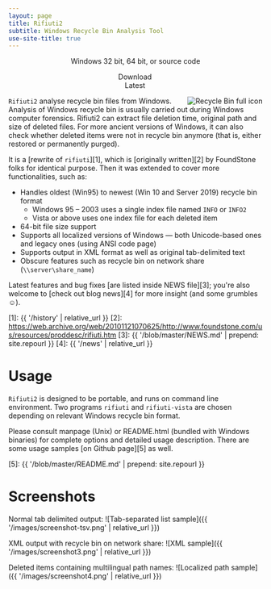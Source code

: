 ```yaml
---
layout: page
title: Rifiuti2
subtitle: Windows Recycle Bin Analysis Tool
use-site-title: true
---
```


<!-- Download -->
<div class="jumbotron" style="text-align:center">
  Windows 32 bit, 64 bit, or source code
  <p><a class="btn btn-primary btn-lg" href="{{ '/releases/latest' | prepend: site.repourl }}"
  role="button"><span style="display: inline-block" class="text-center">Download<br />Latest</span>
  <i class="fa-3x fa-inverse fas fa-download align-middle" style="margin-left: 0.15em"
   data-fa-transform="shrink-6" data-fa-mask="fas fa-square"></i>
  </a></p>
</div>

<img alt="Recycle Bin full icon" style="border:0; float:right"
src="{{ '/images/rbin.png' | relative_url }}" />

`Rifiuti2` analyse recycle bin files from Windows. Analysis of
Windows recycle bin is usually carried out during Windows computer
forensics. Rifiuti2 can extract file deletion time, original
path and size of deleted files. For more ancient versions of Windows,
it can also check whether deleted items were not in recycle bin anymore
(that is, either restored or permanently purged).

It is a [rewrite of `rifiuti`][1], which is [originally written][2]
by FoundStone folks for identical purpose. Then it was extended to
cover more functionalities, such as:

* Handles oldest (Win95) to newest (Win 10 and Server 2019) recycle bin format
  * Windows 95 &ndash; 2003 uses a single index file named `INFO` or `INFO2`
  * Vista or above uses one index file for each deleted item
* 64-bit file size support
* Supports all localized versions of Windows &mdash; both Unicode-based
  ones and legacy ones (using ANSI code page)
* Supports output in XML format as well as original tab-delimited text
* Obscure features such as recycle bin on network share
  (`\\server\share_name`)

Latest features and bug fixes [are listed inside NEWS file][3]; you're
also welcome to [check out blog news][4] for more insight
(and some grumbles &#x263A;).

[1]: {{ '/history' | relative_url }}
[2]: https://web.archive.org/web/20101121070625/http://www.foundstone.com/us/resources/proddesc/rifiuti.htm
[3]: {{ '/blob/master/NEWS.md' | prepend: site.repourl }}
[4]: {{ '/news' | relative_url }}

# Usage

`Rifiuti2` is designed to be portable, and runs on command line environment.
Two programs `rifiuti` and `rifiuti-vista` are chosen depending on relevant
Windows recycle bin format.

Please consult manpage (Unix) or README.html (bundled with Windows binaries)
for complete options and detailed usage description. There are some
usage samples [on Github page][5] as well.

[5]: {{ '/blob/master/README.md' | prepend: site.repourl }}

# Screenshots

Normal tab delimited output:
![Tab-separated list sample]({{ '/images/screenshot-tsv.png' | relative_url }})

XML output with recycle bin on network share:
![XML sample]({{ '/images/screenshot3.png' | relative_url }})

Deleted items containing multilingual path names:
![Localized path sample]({{ '/images/screenshot4.png' | relative_url }})

